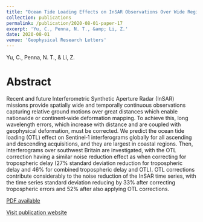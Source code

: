 ```yaml
---
title: "Ocean Tide Loading Effects on InSAR Observations Over Wide Regions"
collection: publications
permalink: /publication/2020-08-01-paper-17
excerpt: 'Yu, C., Penna, N. T., &amp; Li, Z.'
date: 2020-08-01
venue: 'Geophysical Research Letters'
---
```

Yu, C., Penna, N. T., &amp; Li, Z.

Abstract
=====
Recent and future Interferometric Synthetic Aperture Radar (InSAR) missions provide spatially wide and temporally continuous observations capturing relative ground motions over great distances which enable nationwide or continent‐wide deformation mapping. To achieve this, long wavelength errors, which increase with distance and are coupled with geophysical deformation, must be corrected. We predict the ocean tide loading (OTL) effect on Sentinel‐1 interferograms globally for all ascending and descending acquisitions, and they are largest in coastal regions. Then, interferograms over southwest Britain are investigated, with the OTL correction having a similar noise reduction effect as when correcting for tropospheric delay (27% standard deviation reduction for tropospheric delay and 46% for combined tropospheric delay and OTL). OTL corrections contribute considerably to the noise reduction of the InSAR time series, with the time series standard deviation reducing by 33% after correcting tropospheric errors and 52% after also applying OTL corrections.  
  
[PDF available](/files/paper17.pdf)  

[Visit publication website](https://doi.org/10.1029/2020GL088184)

